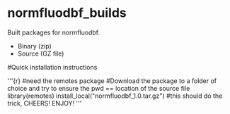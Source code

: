 # normfluodbf_builds
Built packages for normfluodbf.
- Binary (zip)
- Source (GZ file)

#Quick installation instructions

'''{r}
#need the remotes package
#Download the package to a folder of choice and try to ensure the pwd == location of the source file
library(remotes)
install_local("normfluodbf_1.0.tar.gz") #this should do the trick, CHEERS! ENJOY!
'''

